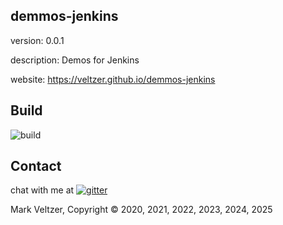 ## demmos-jenkins

version: 0.0.1

description: Demos for Jenkins

website: https://veltzer.github.io/demmos-jenkins

## Build

![build](https://github.com/veltzer/demmos-jenkins/workflows/build/badge.svg)


## Contact

chat with me at [![gitter](https://badges.gitter.im/Join%20Chat.svg)](https://gitter.im/veltzer/mark.veltzer)

Mark Veltzer, Copyright © 2020, 2021, 2022, 2023, 2024, 2025

